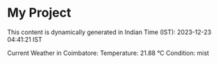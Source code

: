 # My Project

This content is dynamically generated in Indian Time (IST): 2023-12-23 04:41:21 IST


Current Weather in Coimbatore:
Temperature: 21.88 °C
Condition: mist
